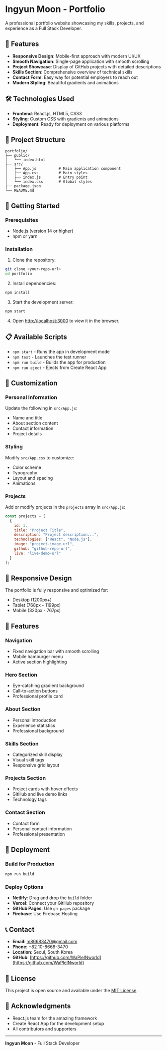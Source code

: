 # Ingyun Moon - Portfolio

A professional portfolio website showcasing my skills, projects, and experience as a Full Stack Developer.

## 🚀 Features

- **Responsive Design**: Mobile-first approach with modern UI/UX
- **Smooth Navigation**: Single-page application with smooth scrolling
- **Project Showcase**: Display of GitHub projects with detailed descriptions
- **Skills Section**: Comprehensive overview of technical skills
- **Contact Form**: Easy way for potential employers to reach out
- **Modern Styling**: Beautiful gradients and animations

## 🛠️ Technologies Used

- **Frontend**: React.js, HTML5, CSS3
- **Styling**: Custom CSS with gradients and animations
- **Deployment**: Ready for deployment on various platforms

## 📁 Project Structure

```
portfolio/
├── public/
│   └── index.html
├── src/
│   ├── App.js          # Main application component
│   ├── App.css         # Main styles
│   ├── index.js        # Entry point
│   └── index.css       # Global styles
├── package.json
└── README.md
```

## 🚀 Getting Started

### Prerequisites

- Node.js (version 14 or higher)
- npm or yarn

### Installation

1. Clone the repository:
```bash
git clone <your-repo-url>
cd portfolio
```

2. Install dependencies:
```bash
npm install
```

3. Start the development server:
```bash
npm start
```

4. Open [http://localhost:3000](http://localhost:3000) to view it in the browser.

## 📋 Available Scripts

- `npm start` - Runs the app in development mode
- `npm test` - Launches the test runner
- `npm run build` - Builds the app for production
- `npm run eject` - Ejects from Create React App

## 🎨 Customization

### Personal Information
Update the following in `src/App.js`:
- Name and title
- About section content
- Contact information
- Project details

### Styling
Modify `src/App.css` to customize:
- Color scheme
- Typography
- Layout and spacing
- Animations

### Projects
Add or modify projects in the `projects` array in `src/App.js`:
```javascript
const projects = [
  {
    id: 1,
    title: "Project Title",
    description: "Project description...",
    technologies: ["React", "Node.js"],
    image: "project-image-url",
    github: "github-repo-url",
    live: "live-demo-url"
  }
];
```

## 📱 Responsive Design

The portfolio is fully responsive and optimized for:
- Desktop (1200px+)
- Tablet (768px - 1199px)
- Mobile (320px - 767px)

## 🌟 Features

### Navigation
- Fixed navigation bar with smooth scrolling
- Mobile hamburger menu
- Active section highlighting

### Hero Section
- Eye-catching gradient background
- Call-to-action buttons
- Professional profile card

### About Section
- Personal introduction
- Experience statistics
- Professional background

### Skills Section
- Categorized skill display
- Visual skill tags
- Responsive grid layout

### Projects Section
- Project cards with hover effects
- GitHub and live demo links
- Technology tags

### Contact Section
- Contact form
- Personal contact information
- Professional presentation

## 🚀 Deployment

### Build for Production
```bash
npm run build
```

### Deploy Options
- **Netlify**: Drag and drop the `build` folder
- **Vercel**: Connect your GitHub repository
- **GitHub Pages**: Use `gh-pages` package
- **Firebase**: Use Firebase Hosting

## 📞 Contact

- **Email**: m86683470@gmail.com
- **Phone**: +82 10-8668-3470
- **Location**: Seoul, South Korea
- **GitHub**: [https://github.com/WaPleINworld](https://github.com/WaPleINworld)

## 📄 License

This project is open source and available under the [MIT License](LICENSE).

## 🙏 Acknowledgments

- React.js team for the amazing framework
- Create React App for the development setup
- All contributors and supporters

---

**Ingyun Moon** - Full Stack Developer
